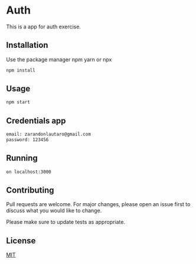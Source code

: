 # Auth

This is a app for auth exercise.

## Installation

Use the package manager npm yarn or npx

```bash
npm install
```

## Usage

```bash
npm start
```
## Credentials app
```bash
email: zarandonlautaro@gmail.com
password: 123456
```

## Running
```bash
on localhost:3000
```

## Contributing
Pull requests are welcome. For major changes, please open an issue first to discuss what you would like to change.

Please make sure to update tests as appropriate.

## License
[MIT](https://choosealicense.com/licenses/mit/)
